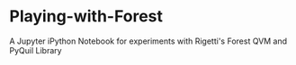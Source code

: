 # Playing-with-Forest
A Jupyter iPython Notebook for experiments with Rigetti's Forest QVM and PyQuil Library
